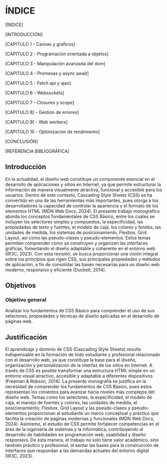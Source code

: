 # ÍNDICE


[ÍNDICE]

[INTRODUCCIÓN]

[CAPITULO 1 - Canvas y graficos]

[CAPITULO 2 - Programación orientada a objetos]

[CAPITULO 3 - Manipulación avanzada del dom]

[CAPITULO 4 - Promesas y async await]

[CAPITULO 5 - Fetch api y ajax]

[CAPITULO 6 - Websockets]

[CAPITULO 7 - Closures y scope]

[CAPITULO 8] - Gestión de errores]

[CAPITULO 9] - Web workers]

[CAPITULO 10 - Optimización de rendimiento]

[CONCLUSIÓN]

[REFERENCIA BIBLIOGRÁFICA]
## Introducción 
En la actualidad, el diseño web constituye un componente esencial en el desarrollo de aplicaciones y sitios en Internet, ya que permite estructurar la información de manera visualmente atractiva, funcional y accesible para los usuarios. Dentro de este contexto, Cascading Style Sheets (CSS) se ha convertido en una de las herramientas más importantes, pues otorga a los desarrolladores la capacidad de controlar la apariencia y el formato de los elementos HTML (MDN Web Docs, 2024).
El presente trabajo monográfico aborda los conceptos fundamentales de CSS Básico, entre los cuales se incluyen los selectores simples y compuestos, la especificidad, las propiedades de texto y fuentes, el modelo de caja, los colores y fondos, las unidades de medida, los sistemas de posicionamiento, Flexbox, Grid Layout, así como las pseudo-clases y pseudo-elementos. Estos temas permiten comprender cómo se construyen y organizan las interfaces gráficas, fomentando el diseño adaptable y coherente en el entorno web (W3C, 2023).
Con esta revisión, se busca proporcionar una visión integral sobre los principios que rigen CSS, sus principales propiedades y métodos de aplicación, a fin de consolidar las bases necesarias para un diseño web moderno, responsivo y eficiente (Duckett, 2014).
## Objetivos
### Objetivo general
Analizar los fundamentos de CSS Básico para comprender el uso de sus selectores, propiedades y técnicas de diseño aplicadas en el desarrollo de páginas web.
## Justificación
El aprendizaje y dominio de CSS (Cascading Style Sheets) resulta indispensable en la formación de todo estudiante y profesional relacionado con el desarrollo web, ya que constituye la base para el diseño, organización y personalización de la interfaz de los sitios en Internet. A través de CSS es posible transformar una estructura HTML simple en un entorno visual atractivo, accesible y adaptable a diferentes dispositivos (Freeman & Robson, 2014).
La presente monografía se justifica en la necesidad de comprender los fundamentos de CSS Básico, pues estos representan los cimientos para avanzar hacia niveles más complejos del diseño web. Temas como los selectores, la especificidad, el modelo de caja, el manejo de fuentes y colores, las unidades de medida, el posicionamiento, Flexbox, Grid Layout y las pseudo-clases y pseudo-elementos proporcionan al estudiante un marco conceptual y práctico que facilita la creación de páginas modernas y funcionales (MDN Web Docs, 2024).
Asimismo, el estudio de CSS permite fortalecer competencias en el área de la ingeniería de sistemas y la informática, contribuyendo al desarrollo de habilidades en programación web, usabilidad y diseño responsivo. De esta manera, el trabajo no solo tiene valor académico, sino también práctico y profesional, al sentar las bases para la construcción de interfaces que respondan a las demandas actuales del entorno digital (W3C, 2023).
